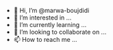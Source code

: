 - 👋 Hi, I’m @marwa-boujdidi
- 👀 I’m interested in ...
- 🌱 I’m currently learning ...
- 💞️ I’m looking to collaborate on ...
- 📫 How to reach me ...

<!---
marwa-boujdidi/marwa-boujdidi is a ✨ special ✨ repository because its `README.md` (this file) appears on your GitHub profile.
You can click the Preview link to take a look at your changes.
--->
